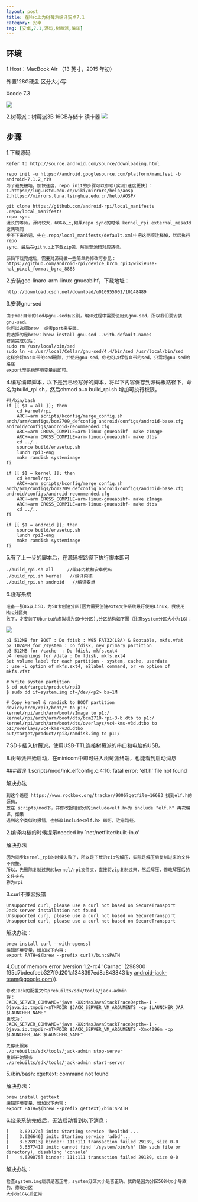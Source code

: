 ```yaml
---
layout: post
title: 在Mac上为树莓派编译安卓7.1
category: 安卓
tag: [安卓,7.1,源码,树莓派,编译]
---
```



<h2>环境</h2>
1.Host：MacBook Air （13 英寸，2015 年初） 

外置128G硬盘 区分大小写

Xcode 7.3

![](/images/rpi/mac_info.png)

2.树莓派：树莓派3B   16GB存储卡    读卡器
![](/images/rpi/rpi.png)


<h2>步骤</h2>
1.下载源码
	
	Refer to http://source.android.com/source/downloading.html
	
	repo init -u https://android.googlesource.com/platform/manifest -b android-7.1.2_r19
	为了避免被墙，加快速度，repo init的步骤可以参考(实测1速度更快)：
	1.https://lug.ustc.edu.cn/wiki/mirrors/help/aosp
	2.https://mirrors.tuna.tsinghua.edu.cn/help/AOSP/
	
	git clone https://github.com/android-rpi/local_manifests .repo/local_manifests
	repo sync
	漫长的等待，源码较大，60G以上,如果repo sync的时候 kernel_rpi external_mesa3d这两项同
	步不下来的话，先在.repo/local_manifests/default.xml中把这两项注释掉，然后执行repo 
	sync，最后在github上下载zip包，解压至源码对应路径。
	
	源码下载完成后，需要对源码做一些简单的修改可参见：
	https://github.com/android-rpi/device_brcm_rpi3/wiki#use-hal_pixel_format_bgra_8888

2.安装gcc-linaro-arm-linux-gnueabihf，下载地址：
	
	http://download.csdn.net/download/u010955001/10148489
	
3.安装gnu-sed
	
	由于mac自带的sed与gnu-sed有区别，编译过程中需要使用到gnu-sed，所以我们要安装gnu-sed。
	你可以选择brew  或者port来安装。
	我选择的是brew：brew install gnu-sed --with-default-names
	安装完成以后：
	sudo rm /usr/local/bin/sed
	sudo ln -s /usr/local/Cellar/gnu-sed/4.4/bin/sed /usr/local/bin/sed
	这样会将mac自带的sed删除，并使用gnu-sed，你也可以保留自带的sed，只需将gnu-sed的路径
	export至系统环境变量前即可。
	
4.编写编译脚本，以下是我已经写好的脚本，将以下内容保存到源码根路径下，命名为build_rpi.sh，然后chmod a+x build_rpi.sh  增加可执行权限。
	
	#!/bin/bash
	if [[ $1 = all ]]; then
		cd kernel/rpi
		ARCH=arm scripts/kconfig/merge_config.sh arch/arm/configs/bcm2709_defconfig android/configs/android-base.cfg android/configs/android-recommended.cfg
		ARCH=arm CROSS_COMPILE=arm-linux-gnueabihf- make zImage
		ARCH=arm CROSS_COMPILE=arm-linux-gnueabihf- make dtbs
		cd ../..
		source build/envsetup.sh
		lunch rpi3-eng
		make ramdisk systemimage
	fi
	
	if [[ $1 = kernel ]]; then
		cd kernel/rpi
		ARCH=arm scripts/kconfig/merge_config.sh arch/arm/configs/bcm2709_defconfig android/configs/android-base.cfg android/configs/android-recommended.cfg
		ARCH=arm CROSS_COMPILE=arm-linux-gnueabihf- make zImage
		ARCH=arm CROSS_COMPILE=arm-linux-gnueabihf- make dtbs
		cd ../..
	fi
	
	if [[ $1 = android ]]; then
		source build/envsetup.sh
		lunch rpi3-eng
		make ramdisk systemimage
	fi

5.有了上一步的脚本后，在源码根路径下执行脚本即可
	
	./build_rpi.sh all     //编译内核和安卓代码
	./build_rpi.sh kernel   //编译内核
	./build_rpi.sh android   //编译安卓
	
6.烧写系统
	
	准备一张8G以上SD，为SD卡创建分区(因为需要创建ext4文件系统最好使用Linux，我使用Mac分区失
	败了，才安装了Ubuntu的虚拟机为SD卡分区),分区结构如下图（注意system分区大小为1G）：
	
![](/images/rpi/sd.png)
	
	p1 512MB for BOOT : Do fdisk : W95 FAT32(LBA) & Bootable, mkfs.vfat
	p2 1024MB for /system : Do fdisk, new primary partition
	p3 512MB for /cache  : Do fdisk, mkfs.ext4
	p4 remainings for /data : Do fdisk, mkfs.ext4
	Set volume label for each partition - system, cache, userdata
	: use -L option of mkfs.ext4, e2label command, or -n option of mkfs.vfat
	
	# Write system partition
  	$ cd out/target/product/rpi3
	$ sudo dd if=system.img of=/dev/<p2> bs=1M
	
	# Copy kernel & ramdisk to BOOT partition
	device/brcm/rpi3/boot/* to p1:/
	kernel/rpi/arch/arm/boot/zImage to p1:/
	kernel/rpi/arch/arm/boot/dts/bcm2710-rpi-3-b.dtb to p1:/
	kernel/rpi/arch/arm/boot/dts/overlays/vc4-kms-v3d.dtbo to p1:/overlays/vc4-kms-v3d.dtbo
	out/target/product/rpi3/ramdisk.img to p1:/
	
7.SD卡插入树莓派，使用USB-TTL连接树莓派的串口和电脑的USB。

8.树莓派开始启动，在minicom中即可进入树莓派终端，也能看到启动消息

###错误
1.scripts/mod/mk_elfconfig.c:4:10: fatal error: 'elf.h' file not found

解决办法
	
	到这个路径 https://www.rockbox.org/tracker/9006?getfile=16683 找到elf.h的源码，
	放在 scripts/mod下，并修改报错部分的include<elf.h>为 include "elf.h" 再次编译，如果
	遇到这个类似的报错，也修改include<elf.h> 即可，注意路径。
	

	
2.编译内核的时候提示needed by `net/netfilter/built-in.o'

解决办法

	因为同步kernel_rpi的时候失败了，所以是下载的zip包解压，实际是解压后复制过来的文件不完整，
	所以，先删除复制过来的kernel/rpi文件夹，直接将zip复制过来，然后解压，修改解压后的文件夹名
	称为rpi
	
3.curl不兼容报错

	Unsupported curl, please use a curl not based on SecureTransport
	Jack server installation not found
	Unsupported curl, please use a curl not based on SecureTransport
	Unsupported curl, please use a curl not based on SecureTransport
	
解决办法：

	brew install curl --with-openssl
	编辑环境变量，增加以下内容：
	export PATH=$(brew --prefix curl)/bin:$PATH

4.Out of memory error (version 1.2-rc4 'Carnac' (298900 f95d7bdecfceb327f9d201a1348397ed8a843843 by android-jack-team@google.com)).

	修改Jack的配置文件prebuilts/sdk/tools/jack-admin
	将：
	JACK_SERVER_COMMAND="java -XX:MaxJavaStackTraceDepth=-1 -Djava.io.tmpdir=$TMPDIR $JACK_SERVER_VM_ARGUMENTS -cp $LAUNCHER_JAR $LAUNCHER_NAME"
	更改为：
	JACK_SERVER_COMMAND="java -XX:MaxJavaStackTraceDepth=-1 -Djava.io.tmpdir=$TMPDIR $JACK_SERVER_VM_ARGUMENTS -Xmx4096m -cp $LAUNCHER_JAR $LAUNCHER_NAME"
	
	先停止服务
	./prebuilts/sdk/tools/jack-admin stop-server
	重新开始服务
	./prebuilts/sdk/tools/jack-admin start-server
	
5./bin/bash: xgettext: command not found

解决办法：
	
	brew install gettext
	编辑环境变量，增加以下内容：
	export PATH=$(brew --prefix gettext)/bin:$PATH
	
6.烧录系统完成后，无法启动看到以下消息：
	
	[    3.621274] init: Starting service 'healthd'...
	[    3.626646] init: Starting service 'adbd'...
	[    3.628913] binder: 111:111 transaction failed 29189, size 0-0
	[    3.637741] init: cannot find '/system/bin/sh' (No such file or directory), disabling 'console'
	[    4.629075] binder: 111:111 transaction failed 29189, size 0-0
	
解决办法：
	
	检查system.img烧录是否正常，system分区大小是否正确。我的是因为分区508M太小导致的，修改分区
	大小为1G以后正常